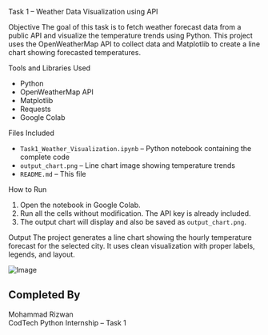 Task 1 – Weather Data Visualization using API

Objective
The goal of this task is to fetch weather forecast data from a public API and visualize the temperature trends using Python. This project uses the OpenWeatherMap API to collect data and Matplotlib to create a line chart showing forecasted temperatures.

Tools and Libraries Used
- Python
- OpenWeatherMap API
- Matplotlib
- Requests
- Google Colab

Files Included
- `Task1_Weather_Visualization.ipynb` – Python notebook containing the complete code
- `output_chart.png` – Line chart image showing temperature trends
- `README.md` – This file

 How to Run
1. Open the notebook in Google Colab.
2. Run all the cells without modification. The API key is already included.
3. The output chart will display and also be saved as `output_chart.png`.

Output
The project generates a line chart showing the hourly temperature forecast for the selected city. It uses clean visualization with proper labels, legends, and layout.

![Image](https://github.com/user-attachments/assets/688fa169-be51-4d44-a6f5-cd4a2ef1338c)

## Completed By
Mohammad Rizwan  
CodTech Python Internship – Task 1
